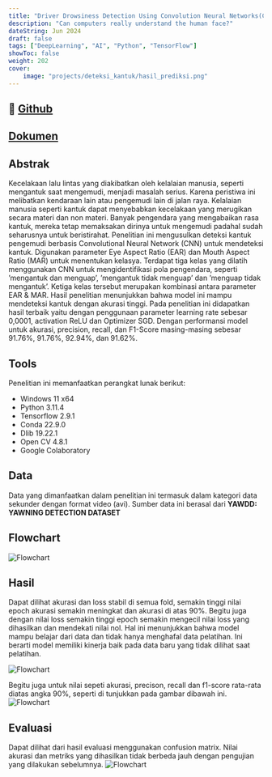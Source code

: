 ```yaml
---
title: "Driver Drowsiness Detection Using Convolution Neural Networks(CNN)"
description: "Can computers really understand the human face?"
dateString: Jun 2024
draft: false
tags: ["DeepLearning", "AI", "Python", "TensorFlow"]
showToc: false
weight: 202
cover:
    image: "projects/deteksi_kantuk/hasil_prediksi.png"
--- 
```

## 🔗 [Github](https://github.com/Alfianri-Manihuruk/TA)
##  [Dokumen](https://repo.itera.ac.id/depan/submission/SB2406060109)


## Abstrak
Kecelakaan lalu lintas yang diakibatkan oleh kelalaian manusia, seperti mengantuk
saat mengemudi, menjadi masalah serius. Karena peristiwa ini melibatkan kendaraan lain atau pengemudi lain di jalan raya. Kelalaian manusia seperti kantuk dapat
menyebabkan kecelakaan yang merugikan secara materi dan non materi. Banyak
pengendara yang mengabaikan rasa kantuk, mereka tetap memaksakan dirinya untuk mengemudi padahal sudah seharusnya untuk beristirahat. Penelitian ini mengusulkan deteksi kantuk pengemudi berbasis Convolutional Neural Network (CNN)
untuk mendeteksi kantuk. Digunakan parameter Eye Aspect Ratio (EAR) dan Mouth Aspect Ratio (MAR) untuk menentukan kelasya. Terdapat tiga kelas yang dilatih
menggunakan CNN untuk mengidentifikasi pola pengendara, seperti ’mengantuk
dan menguap’, ’mengantuk tidak menguap’ dan ’menguap tidak mengantuk’. Ketiga kelas tersebut merupakan kombinasi antara parameter EAR & MAR. Hasil penelitian menunjukkan bahwa model ini mampu mendeteksi kantuk dengan akurasi
tinggi. Pada penelitian ini didapatkan hasil terbaik yaitu dengan penggunaan parameter learning rate sebesar 0,0001, activation ReLU dan Optimizer SGD. Dengan
performansi model untuk akurasi, precision, recall, dan F1-Score masing-masing
sebesar 91.76%, 91.76%, 92.94%, dan 91.62%.

## Tools
Penelitian ini memanfaatkan perangkat lunak berikut:
- Windows 11 x64
- Python 3.11.4
- Tensorflow 2.9.1
- Conda 22.9.0
- Dlib 19.22.1
- Open CV 4.8.1
- Google Colaboratory

## Data
Data yang dimanfaatkan dalam penelitian ini termasuk dalam kategori data sekunder dengan format video (avi). Sumber data ini berasal dari **YAWDD: YAWNING DETECTION DATASET**

## Flowchart

![Flowchart](https://alfianri-manihuruk.github.io/alfianri/projects/deteksi_kantuk/fowchart.png)


## Hasil
Dapat dilihat akurasi dan loss stabil di semua fold, semakin tinggi nilai epoch akurasi semakin meningkat dan akurasi di atas 90%. Begitu juga dengan nilai loss semakin tinggi epoch semakin mengecil nilai loss yang dihasilkan dan mendekati nilai nol. Hal ini menunjukkan bahwa model mampu belajar dari data dan tidak
hanya menghafal data pelatihan. Ini berarti model memiliki kinerja baik pada data baru yang tidak dilihat saat pelatihan.

![Flowchart](https://alfianri-manihuruk.github.io/alfianri/projects/deteksi_kantuk/akurasi_plotfix.png)


Begitu juga untuk nilai sepeti akurasi, precison, recall dan f1-score rata-rata diatas angka 90%, seperti di
tunjukkan pada gambar dibawah ini.
![Flowchart](https://alfianri-manihuruk.github.io/alfianri/projects/deteksi_kantuk/peforma_cv2.png)




## Evaluasi
Dapat dilihat dari hasil evaluasi menggunakan confusion matrix. Nilai akurasi dan
metriks yang dihasilkan tidak berbeda jauh dengan pengujian yang dilakukan sebelumnya.
![Flowchart](https://alfianri-manihuruk.github.io/alfianri/projects/deteksi_kantuk/confusion_matrix.png)


